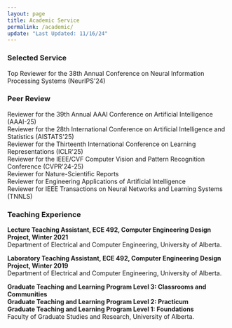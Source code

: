 ```yaml
---
layout: page
title: Academic Service
permalink: /academic/
update: "Last Updated: 11/16/24"
---
```


### Selected Service
Top Reviewer for the 38th Annual Conference on Neural Information Processing Systems (NeurIPS'24)<br>

### Peer Review
Reviewer for the 39th Annual AAAI Conference on Artificial Intelligence (AAAI-25)<br>
Reviewer for the 28th International Conference on Artificial Intelligence and Statistics (AISTATS'25)<br>
Reviewer for the Thirteenth International Conference on Learning Representations (ICLR'25)<br>
Reviewer for the IEEE/CVF Computer Vision and Pattern Recognition Conference (CVPR'24-25)<br>
Reviewer for Nature-Scientific Reports<br>
Reviewer for Engineering Applications of Artificial Intelligence<br>
Reviewer for IEEE Transactions on Neural Networks and Learning Systems (TNNLS)<br>

### Teaching Experience

**Lecture Teaching Assistant, ECE 492, Computer Engineering Design Project, Winter 2021**<br>
Department of Electrical and Computer Engineering, University of Alberta.<br>

**Laboratory Teaching Assistant, ECE 492, Computer Engineering Design Project, Winter 2019**<br>
Department of Electrical and Computer Engineering, University of Alberta.<br>


**Graduate Teaching and Learning Program Level 3: Classrooms and Communities**<br>
**Graduate Teaching and Learning Program Level 2: Practicum**<br>
**Graduate Teaching and Learning Program Level 1: Foundations**<br>
Faculty of Graduate Studies and Research, University of Alberta.
